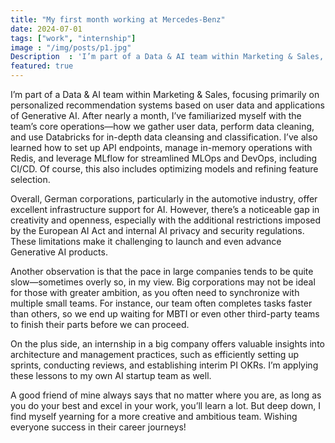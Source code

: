 ```yaml
---
title: "My first month working at Mercedes-Benz"
date: 2024-07-01
tags: ["work", "internship"]
image : "/img/posts/p1.jpg"
Description  : 'I’m part of a Data & AI team within Marketing & Sales, focusing primarily on personalized recommendation systems ...'
featured: true
---
```

I’m part of a Data & AI team within Marketing & Sales, focusing primarily on personalized recommendation systems based on user data and applications of Generative AI. After nearly a month, I’ve familiarized myself with the team’s core operations—how we gather user data, perform data cleaning, and use Databricks for in-depth data cleansing and classification. I’ve also learned how to set up API endpoints, manage in-memory operations with Redis, and leverage MLflow for streamlined MLOps and DevOps, including CI/CD. Of course, this also includes optimizing models and refining feature selection.

Overall, German corporations, particularly in the automotive industry, offer excellent infrastructure support for AI. However, there’s a noticeable gap in creativity and openness, especially with the additional restrictions imposed by the European AI Act and internal AI privacy and security regulations. These limitations make it challenging to launch and even advance Generative AI products.

Another observation is that the pace in large companies tends to be quite slow—sometimes overly so, in my view. Big corporations may not be ideal for those with greater ambition, as you often need to synchronize with multiple small teams. For instance, our team often completes tasks faster than others, so we end up waiting for MBTI or even other third-party teams to finish their parts before we can proceed.

On the plus side, an internship in a big company offers valuable insights into architecture and management practices, such as efficiently setting up sprints, conducting reviews, and establishing interim PI OKRs. I’m applying these lessons to my own AI startup team as well.

A good friend of mine always says that no matter where you are, as long as you do your best and excel in your work, you’ll learn a lot. But deep down, I find myself yearning for a more creative and ambitious team. Wishing everyone success in their career journeys!